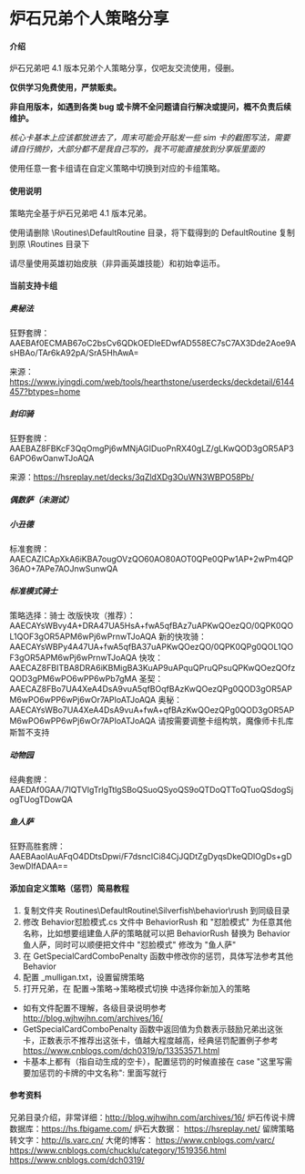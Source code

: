 # 炉石兄弟个人策略分享

#### 介绍
炉石兄弟吧 4.1 版本兄弟个人策略分享，仅吧友交流使用，侵删。

**仅供学习免费使用，严禁贩卖。**

**非自用版本，如遇到各类 bug 或卡牌不全问题请自行解决或提问，概不负责后续维护。**

*核心卡基本上应该都放进去了，周末可能会开贴发一些 sim 卡的截图写法，需要请自行摘抄，大部分都不是我自己写的，我不可能直接放到分享版里面的*

使用任意一套卡组请在自定义策略中切换到对应的卡组策略。

#### 使用说明
策略完全基于炉石兄弟吧 4.1 版本兄弟。

使用请删除 \Routines\DefaultRoutine 目录，将下载得到的 DefaultRoutine 复制到原 \Routines 目录下

请尽量使用英雄初始皮肤（非异画英雄技能）和初始幸运币。

#### 当前支持卡组

#####  奥秘法
狂野套牌：AAEBAf0ECMAB67oC2bsCv6QDkOEDleEDwfAD558EC7sC7AX3Dde2Aoe9AsHBAo/TAr6kA92pA/SrA5HhAwA=

来源：https://www.iyingdi.com/web/tools/hearthstone/userdecks/deckdetail/6144457?btypes=home

#####  封印骑
狂野套牌：AAEBAZ8FBKcF3QqOmgPj6wMNjAGIDuoPnRX40gLZ/gLKwQOD3gOR5AP36APO6wOanwTJoAQA

来源：https://hsreplay.net/decks/3qZldXDg3OuWN3WBPO58Pb/

#####  偶数萨（未测试）

#####  小丑德
标准套牌：AAECAZICApXkA6iKBA7ougOVzQO60AO80AOT0QPe0QPw1AP+2wPm4QP36AO+7APe7AOJnwSunwQA

#####  标准模式骑士
策略选择：骑士
改版快攻（推荐）：AAECAYsWBvy4A+DRA47UA5HsA+fwA5qfBAz7uAPKwQOezQO/0QPK0QOL1QOF3gOR5APM6wPj6wPrnwTJoAQA
新的快攻骑：AAECAYsWBPy4A47UA+fwA5qfBA37uAPKwQOezQO/0QPK0QPg0QOL1QOF3gOR5APM6wPj6wPrnwTJoAQA
快攻：AAECAZ8FBITBA8DRA6iKBMigBA3KuAP9uAPquQPruQPsuQPKwQOezQOfzQOD3gPM6wPO6wPP6wPb7gMA
圣契：AAECAZ8FBo7UA4XeA4DsA9vuA5qfBOqfBAzKwQOezQPg0QOD3gOR5APM6wPO6wPP6wPj6wOr7APIoATJoAQA
奥秘：AAECAYsWBo7UA4XeA4DsA9vuA+fwA+qfBAzKwQOezQPg0QOD3gOR5APM6wPO6wPP6wPj6wOr7APIoATJoAQA
请按需要调整卡组构筑，魔像师卡扎库斯暂不支持

##### 动物园
经典套牌：AAEDAf0GAA/7lQTVlgTrlgTtlgSBoQSuoQSyoQS9oQTDoQTToQTuoQSdogSjogTUogTDowQA

##### 鱼人萨
狂野高胜套牌：AAEBAaoIAuAFqO4DDtsDpwi/F7dsncICi84CjJQDtZgDyqsDkeQDlOgDs+gD3ewDlfADAA==


#### 添加自定义策略（惩罚）简易教程
1. 复制文件夹 Routines\DefaultRoutine\Silverfish\behavior\rush 到同级目录
2. 修改 Behavior怼脸模式.cs 文件中 BehaviorRush 和 "怼脸模式" 为任意其他名称，比如想要组建鱼人萨的策略就可以把 BehaviorRush 替换为 Behavior鱼人萨，同时可以顺便把文件中 "怼脸模式" 修改为 "鱼人萨"
3. 在 GetSpecialCardComboPenalty 函数中修改你的惩罚，具体写法参考其他 Behavior
4. 配置 _mulligan.txt，设置留牌策略
5. 打开兄弟，在 配置->策略->策略模式切换 中选择你新加入的策略
- 如有文件配置不理解，各级目录说明参考 http://blog.wjhwjhn.com/archives/16/
- GetSpecialCardComboPenalty 函数中返回值为负数表示鼓励兄弟出这张卡，正数表示不推荐出这张卡，值越大程度越高，经典惩罚配置例子参考 https://www.cnblogs.com/dch0319/p/13353571.html
- 卡基本上都有（指自动生成的空卡），配置惩罚的时候直接在 case "这里写需要加惩罚的卡牌的中文名称": 里面写就行

#### 参考资料
兄弟目录介绍，非常详细：http://blog.wjhwjhn.com/archives/16/
炉石传说卡牌数据库：https://hs.fbigame.com/
炉石大数据： https://hsreplay.net/
留牌策略转文字：http://ls.varc.cn/
大佬的博客：
https://www.cnblogs.com/varc/
https://www.cnblogs.com/chucklu/category/1519356.html
https://www.cnblogs.com/dch0319/